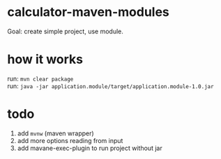# calculator-maven-modules

Goal: create simple project, use module.  

# how it works

run: `mvn clear package`  
run: `java -jar application.module/target/application.module-1.0.jar`  

# todo

1. add `mvnw` (maven wrapper)
2. add more options reading from input
3. add mavane-exec-plugin to run project without jar
